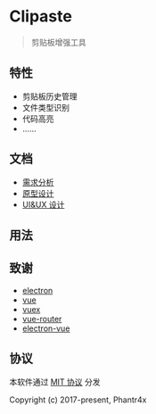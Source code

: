# Clipaste

> 剪贴板增强工具

## 特性

- 剪贴板历史管理
- 文件类型识别
- 代码高亮
- ……

## 文档
- [需求分析]()
- [原型设计]()
- [UI&UX 设计]()

## 用法



## 致谢

- [electron](https://github.com/electron/electron)
- [vue](https://github.com/vuejs/vue)
- [vuex](https://github.com/vuejs/vuex/)
- [vue-router](https://github.com/vuejs/vue-router/)
- [electron-vue](https://github.com/SimulatedGREG/electron-vue)

## 协议

本软件通过 [MIT 协议](https://opensource.org/licenses/MIT) 分发

Copyright (c) 2017-present, Phantr4x
